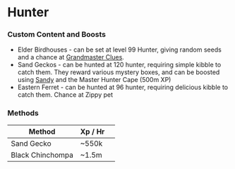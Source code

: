 # Hunter

### Custom Content and Boosts

* Elder Birdhouses - can be set at level 99 Hunter, giving random seeds and a chance at [Grandmaster Clues](https://bso-wiki.oldschool.gg/custom-items/grandmaster-clues).
* Sand Geckos - can be hunted at 120 hunter, requiring simple kibble to catch them. They reward various mystery boxes, and can be boosted using [Sandy](https://bso-wiki.oldschool.gg/custom-items/pets) and the Master Hunter Cape (500m XP)
* Eastern Ferret - can be hunted at 96 hunter, requiring delicious kibble to catch them. Chance at Zippy pet

### Methods

| Method           | Xp / Hr |   |
| ---------------- | ------- | - |
| Sand Gecko       | \~550k  |   |
| Black Chinchompa | \~1.5m  |   |
